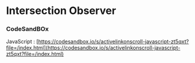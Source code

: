 # Intersection Observer

### CodeSandBOx

JavaScript : [https://codesandbox.io/s/activelinkonscroll-javascript-zt5qxt?file=/index.html](https://codesandbox.io/s/activelinkonscroll-javascript-zt5qxt?file=/index.html)

